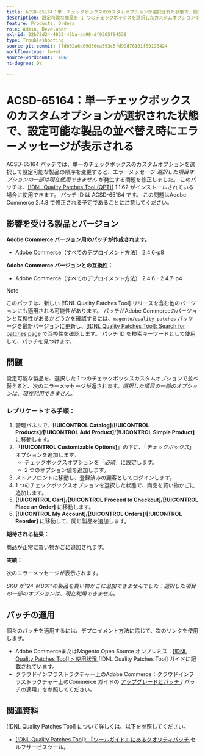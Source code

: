 ```yaml
---
title: ACSD-65164：単一チェックボックスのカスタムオプションが選択された状態で、設定可能な製品の並べ替え時にエラーメッセージが表示される
description: 設定可能な商品を 1 つのチェックボックスを選択したカスタムオプションで並べ替えると、「選択された商品の一部は現在利用できません」というエラーメッセージが表示されるAdobe Commerceの問題を修正するために、ACSD-65164 パッチを適用してください。
feature: Products, Orders
role: Admin, Developer
exl-id: 22b72d24-4852-45ba-ac98-df9565f94539
type: Troubleshooting
source-git-commit: 7fdb02a6d89d50ea593c5fd99d78101f89198424
workflow-type: tm+mt
source-wordcount: '406'
ht-degree: 0%

---
```


# ACSD-65164：単一チェックボックスのカスタムオプションが選択された状態で、設定可能な製品の並べ替え時にエラーメッセージが表示される

ACSD-65164 パッチでは、単一のチェックボックスのカスタムオプションを選択して設定可能な製品の順序を変更すると、エラーメッセージ *選択した項目オプションの一部は現在使用できません* が発生する問題を修正しました。 このパッチは、[[!DNL Quality Patches Tool (QPT)]](/help/tools/quality-patches-tool/quality-patches-tool-to-self-serve-quality-patches.md) 1.1.62 がインストールされている場合に使用できます。 パッチ ID は ACSD-65164 です。 この問題はAdobe Commerce 2.4.8 で修正される予定であることに注意してください。

## 影響を受ける製品とバージョン

**Adobe Commerce バージョン用のパッチが作成されます。**

* Adobe Commerce（すべてのデプロイメント方法） 2.4.6-p8

**Adobe Commerce バージョンとの互換性：**

* Adobe Commerce（すべてのデプロイメント方法） 2.4.6 - 2.4.7-p4

>[!NOTE]
>
>このパッチは、新しい [!DNL Quality Patches Tool] リリースを含む他のバージョンにも適用される可能性があります。 パッチがAdobe Commerceのバージョンと互換性があるかどうかを確認するには、`magento/quality-patches` パッケージを最新バージョンに更新し、[[!DNL Quality Patches Tool]: Search for patches page](https://experienceleague.adobe.com/tools/commerce-quality-patches/index.html) で互換性を確認します。 パッチ ID を検索キーワードとして使用して、パッチを見つけます。

## 問題

設定可能な製品を、選択した 1 つのチェックボックスカスタムオプションで並べ替えると、次のエラーメッセージが返されます。*選択した項目の一部のオプションは、現在利用できません*。

### レプリケートする手順：

1. 管理パネルで、**[!UICONTROL Catalog]**/**[!UICONTROL Products]**/**[!UICONTROL Add Product]**/**[!UICONTROL Simple Product]** に移動します。
1. 「**[!UICONTROL Customizable Options]**」の下に、「*チェックボックス*」オプションを追加します。
   * チェックボックスオプションを「*必須*」に設定します。
   * 2 つのオプション値を追加します。
1. ストアフロントに移動し、登録済みの顧客としてログインします。
1. 1 つのチェックボックスオプションを選択した状態で、商品を買い物かごに追加します。
1. **[!UICONTROL Cart]**/**[!UICONTROL Proceed to Checkout]**/**[!UICONTROL Place an Order]** に移動します。
1. **[!UICONTROL My Account]**/**[!UICONTROL Orders]**/**[!UICONTROL Reorder]** に移動して、同じ製品を追加します。

**期待される結果：**

商品が正常に買い物かごに追加されます。

**実績：**

次のエラーメッセージが表示されます。

*SKU が&quot;24-MB01&quot;の製品を買い物かごに追加できませんでした：選択した項目の一部のオプションは、現在利用できません。*

## パッチの適用

個々のパッチを適用するには、デプロイメント方法に応じて、次のリンクを使用します。

* Adobe CommerceまたはMagento Open Source オンプレミス：[[!DNL Quality Patches Tool] > 使用状況 ](/help/tools/quality-patches-tool/usage.md)[!DNL Quality Patches Tool] ガイドに記載されています。
* クラウドインフラストラクチャー上のAdobe Commerce：クラウドインフラストラクチャー上のCommerce ガイドの [ アップグレードとパッチ ](https://experienceleague.adobe.com/docs/commerce-cloud-service/user-guide/develop/upgrade/apply-patches.html)/ パッチの適用」を参照してください。

## 関連資料

[!DNL Quality Patches Tool] について詳しくは、以下を参照してください。

* [[!DNL Quality Patches Tool]: 『ツールガイド』にあるクオリティパッチ ](/help/tools/quality-patches-tool/quality-patches-tool-to-self-serve-quality-patches.md) セルフサービスツール。
